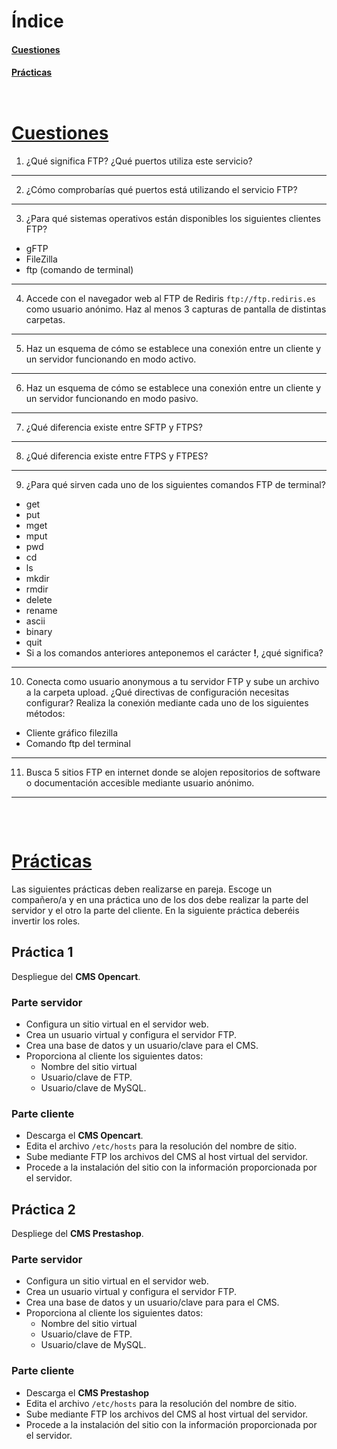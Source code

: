 # Índice

#### [Cuestiones](#cuestiones)
#### [Prácticas](#practicas)



<pre>
</pre>


<pre>
</pre>

# [Cuestiones](#indice) 

1. ¿Qué significa FTP? ¿Qué puertos utiliza este servicio?
<hr>

2. ¿Cómo comprobarías qué puertos está utilizando el servicio FTP?
<hr>

3. ¿Para qué sistemas operativos están disponibles los siguientes clientes FTP?

  - gFTP
  - FileZilla
  - ftp (comando de terminal)
<hr>

4. Accede con el navegador web al FTP de Rediris `ftp://ftp.rediris.es` como usuario anónimo. Haz al menos 3 capturas de pantalla de distintas carpetas.
<hr>

5. Haz un esquema de cómo se establece una conexión entre un cliente y un servidor funcionando en modo activo.
<hr>

6. Haz un esquema de cómo se establece una conexión entre un cliente y un servidor funcionando en modo pasivo.
<hr>

7. ¿Qué diferencia existe entre SFTP y FTPS?
<hr>

8. ¿Qué diferencia existe entre FTPS y FTPES?
<hr>

9. ¿Para qué sirven cada uno de los siguientes comandos FTP de terminal?

  - get
  - put 
  - mget 
  - mput 
  - pwd
  - cd
  - ls
  - mkdir
  - rmdir
  - delete
  - rename
  - ascii
  - binary
  - quit
  - Si a los comandos anteriores anteponemos el carácter **!**, ¿qué significa?
<hr>

10. Conecta como usuario anonymous a tu servidor FTP y sube un archivo a la carpeta upload. ¿Qué directivas de configuración necesitas configurar?
Realiza la conexión mediante cada uno de los siguientes métodos:

  - Cliente gráfico filezilla
  - Comando ftp del terminal
<hr>

11. Busca 5 sitios FTP en internet donde se alojen repositorios de software o documentación accesible mediante usuario anónimo.
<hr>

<pre>


</pre>

# [Prácticas](#indice)

Las siguientes prácticas deben realizarse en pareja. 
Escoge un compañero/a y en una práctica uno de los dos debe realizar la parte del servidor y el otro la parte del cliente. 
En la siguiente práctica deberéis invertir los roles.

## Práctica 1

Despliegue del **CMS Opencart**.

### Parte servidor

- Configura un sitio virtual en el servidor web.
- Crea un usuario virtual y configura el servidor FTP.
- Crea una base de datos y un usuario/clave para el CMS.
- Proporciona al cliente los siguientes datos:
  - Nombre del sitio virtual
  - Usuario/clave de FTP.
  - Usuario/clave de MySQL.


### Parte cliente

- Descarga el **CMS Opencart**.
- Edita el archivo `/etc/hosts` para la resolución del nombre de sitio.
- Sube mediante FTP los archivos del CMS al host virtual del servidor. 
- Procede a la instalación del sitio con la información proporcionada por el servidor.


## Práctica 2

Despliege del **CMS Prestashop**.

### Parte servidor

- Configura un sitio virtual en el servidor web.
- Crea un usuario virtual y configura el servidor FTP.
- Crea una base de datos y un usuario/clave para para el CMS.
- Proporciona al cliente los siguientes datos:
  - Nombre del sitio virtual
  - Usuario/clave de FTP.
  - Usuario/clave de MySQL.


### Parte cliente

- Descarga el **CMS Prestashop**
- Edita el archivo `/etc/hosts` para la resolución del nombre de sitio.
- Sube mediante FTP los archivos del CMS al host virtual del servidor. 
- Procede a la instalación del sitio con la información proporcionada por el servidor.




<pre>


</pre>


